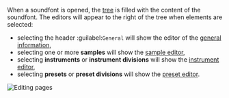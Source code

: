 When a soundfont is opened, the [tree] is filled with the content of the soundfont.
The editors will appear to the right of the tree when elements are selected:

* selecting the header :guilabel:`General` will show the editor of the [general information][edit-general],
* selecting one or more **samples** will show the [sample editor][s-editor],
* selecting **instruments** or **instrument divisions** will show the [instrument editor][i-editor],
* selecting **presets** or **preset divisions** will show the [preset editor][p-editor].


![Editing pages](images/editing_pages.png "Editing pages")


[edit-general]: manual/soundfont-editor/editing-pages/editing-of-the-general-information.md
[i-editor]:     manual/soundfont-editor/editing-pages/instrument-editor.md
[p-editor]:     manual/soundfont-editor/editing-pages/preset-editor.md
[s-editor]:     manual/soundfont-editor/editing-pages/sample-editor.md
[tree]:         manual/soundfont-editor/tree.md
